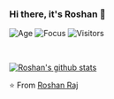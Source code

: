 ### Hi there, it's Roshan 👋

<!--
**roshan-raj/roshan-raj** is a ✨ _special_ ✨ repository because its `README.md` (this file) appears on your GitHub profile.

Here are some ideas to get you started:

- 🔭 I’m currently working on ...
- 🌱 I’m currently learning ...
- 👯 I’m looking to collaborate on ...
- 🤔 I’m looking for help with ...
- 💬 Ask me about ...
- 📫 How to reach me: ...
- 😄 Pronouns: ...
- ⚡ Fun fact: ...
-->

![Age](https://img.shields.io/badge/Age-22-blue)
![Focus](https://img.shields.io/badge/Focus-FullStack-brightgreen)
![Visitors](https://visitor-badge.laobi.icu/badge?page_id=roshan-raj.visitor-badge)

<br />

[![Roshan's github stats](https://github-readme-stats.vercel.app/api?username=roshan-raj&show_icons=true)](https://github.com/roshan-raj)


⭐️ From [Roshan Raj](https://github.com/roshan-raj)
